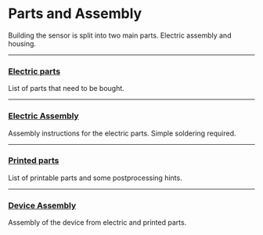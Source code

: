 # <a name="moth_parts">Parts and Assembly</a>
Building the sensor is split into two main parts. Electric assembly and housing.

---
### [Electric parts](electricparts.md)

List of parts that need to be bought.

---
### [Electric Assembly](electricassembly.md)

Assembly instructions for the electric parts. Simple soldering required.

---
### [Printed parts](printedparts.md)

List of printable parts and some postprocessing hints.

---
### [Device Assembly](deviceassembly.md)

Assembly of the device from electric and printed parts.
